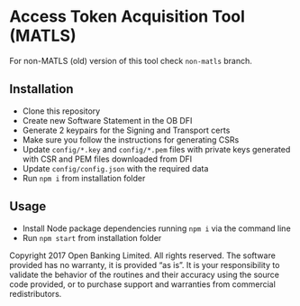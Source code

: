 # Access Token Acquisition Tool (MATLS)

For non-MATLS (old) version of this tool check `non-matls` branch.

## Installation
- Clone this repository
- Create new Software Statement in the OB DFI
- Generate 2 keypairs for the Signing and Transport certs
- Make sure you follow the instructions for generating CSRs 
- Update `config/*.key` and `config/*.pem` files with private keys generated with CSR and PEM files downloaded from DFI
- Update `config/config.json` with the required data
- Run `npm i` from installation folder

## Usage
- Install Node package dependencies running `npm i` via the command line
- Run `npm start` from installation folder

Copyright 2017 Open Banking Limited. All rights reserved.
The software provided has no warranty, it is provided “as is”. It is your responsibility to validate the behavior of the routines and their accuracy using the source code provided, or to purchase support and warranties from commercial redistributors.
